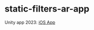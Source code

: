 # static-filters-ar-app
Unity app 2023: [iOS App](http://static-filter-ar-app.crop-off-quadcopter.com)
